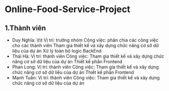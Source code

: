 # Online-Food-Service-Project
## 1.Thành viên 
- Duy Nghĩa:
\t\t Vị trí: trưởng nhóm
            Công việc: phân chia các công việc cho các thành viên
                      Tham gia thiết kế và xây dựng chức năng cơ sở dữ liệu của dự án 
                      Xử lý toàn bộ logic BackEnd 
- Thái Hà: Vị trí: thành viên 
            Công việc: Tham gia thiết kế và xây dựng chức năng cơ sở dữ liệu của dự án 
                       Thiết kế phần Frontend
- Phan Long: Vị trí: thành viên 
            Công việc: Tham gia thiết kế và xây dựng chức năng cơ sở dữ liệu của dự án 
                       Thiết kế phần Frontend
- Mạnh Tuấn: Vị trí: thành viên 
            Công việc: Tham gia thiết kế và xây dựng chức năng cơ sở dữ liệu của dự án   
    

